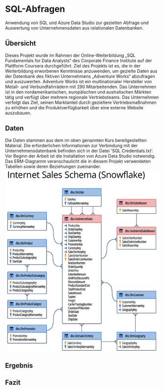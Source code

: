 # SQL-Abfragen
Anwendung von SQL und Azure Data Studio zur gezielten Abfrage und Auswertung von Unternehmensdaten aus relationalen Datenbanken.
## Übersicht
Dieses Projekt wurde im Rahmen der Online-Weiterbildung „SQL Fundamentals for Data Analysts“ des Corporate Finance Institute auf der Plattform Coursera durchgeführt. Ziel des Projekts ist es, die in der Weiterbildung erworbenen Kenntnisse anzuwenden, um gezielte Daten aus der Datenbank des fiktiven Unternehmens „Adventure Works“ abzufragen und auszuwerten. Adventure Works ist ein multinationaler Hersteller von Metall- und Verbundfahrrädern mit 290 Mitarbeitenden. Das Unternehmen ist in den nordamerikanischen, europäischen und australischen Märkten tätig und verfügt über mehrere regionale Vertriebsteams. Das Unternehmen verfolgt das Ziel, seinen Marktanteil durch gezieltere Vertriebsmaßnahmen zu erhöhen und die Produktverfügbarkeit über eine externe Website auszubauen.
 
## Daten 
Die Daten stammen aus dem im oben genannten Kurs bereitgestellten Material. Die erforderlichen Informationen zur Verbindung mit der Unternehmensdatenbank befinden sich in der Datei 'SQL Credentials.txt'. Vor Beginn der Arbeit ist die Installation von Azure Data Studio notwendig. Das ERM-Diagramm veranschaulicht die in diesem Projekt verwendeten Tabellen sowie deren Beziehungen zueinander.
![alt text](image.png)
## Ergebnis




## Fazit
